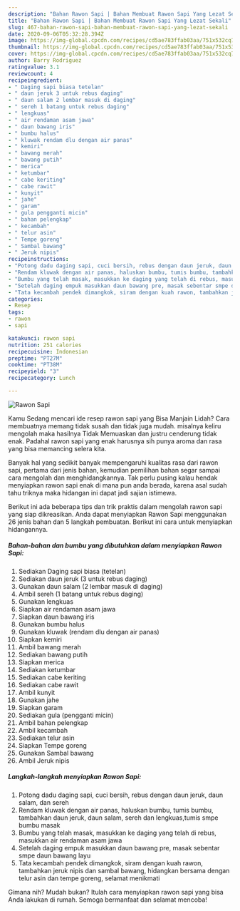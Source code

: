 ```yaml
---
description: "Bahan Rawon Sapi | Bahan Membuat Rawon Sapi Yang Lezat Sekali"
title: "Bahan Rawon Sapi | Bahan Membuat Rawon Sapi Yang Lezat Sekali"
slug: 467-bahan-rawon-sapi-bahan-membuat-rawon-sapi-yang-lezat-sekali
date: 2020-09-06T05:32:28.394Z
image: https://img-global.cpcdn.com/recipes/cd5ae783ffab03aa/751x532cq70/rawon-sapi-foto-resep-utama.jpg
thumbnail: https://img-global.cpcdn.com/recipes/cd5ae783ffab03aa/751x532cq70/rawon-sapi-foto-resep-utama.jpg
cover: https://img-global.cpcdn.com/recipes/cd5ae783ffab03aa/751x532cq70/rawon-sapi-foto-resep-utama.jpg
author: Barry Rodriguez
ratingvalue: 3.1
reviewcount: 4
recipeingredient:
- " Daging sapi biasa tetelan"
- " daun jeruk 3 untuk rebus daging"
- " daun salam 2 lembar masuk di daging"
- " sereh 1 batang untuk rebus daging"
- " lengkuas"
- " air rendaman asam jawa"
- " daun bawang iris"
- " bumbu halus"
- " kluwak rendam dlu dengan air panas"
- " kemiri"
- " bawang merah"
- " bawang putih"
- " merica"
- " ketumbar"
- " cabe keriting"
- " cabe rawit"
- " kunyit"
- " jahe"
- " garam"
- " gula pengganti micin"
- " bahan pelengkap"
- " kecambah"
- " telur asin"
- " Tempe goreng"
- " Sambal bawang"
- " Jeruk nipis"
recipeinstructions:
- "Potong dadu daging sapi, cuci bersih, rebus dengan daun jeruk, daun salam, dan sereh"
- "Rendam kluwak dengan air panas, haluskan bumbu, tumis bumbu, tambahkan daun jeruk, daun salam, sereh dan lengkuas,tumis smpe bumbu masak"
- "Bumbu yang telah masak, masukkan ke daging yang telah di rebus, masukkan air rendaman asam jawa"
- "Setelah daging empuk masukkan daun bawang pre, masak sebentar smpe daun bawang layu"
- "Tata kecambah pendek dimangkok, siram dengan kuah rawon, tambahkan jeruk nipis dan sambal bawang, hidangkan bersama dengan telur asin dan tempe goreng, selamat menikmati"
categories:
- Resep
tags:
- rawon
- sapi

katakunci: rawon sapi 
nutrition: 251 calories
recipecuisine: Indonesian
preptime: "PT27M"
cooktime: "PT38M"
recipeyield: "3"
recipecategory: Lunch

---
```



![Rawon Sapi](https://img-global.cpcdn.com/recipes/cd5ae783ffab03aa/751x532cq70/rawon-sapi-foto-resep-utama.jpg)

Kamu Sedang mencari ide resep rawon sapi yang Bisa Manjain Lidah? Cara membuatnya memang tidak susah dan tidak juga mudah. misalnya keliru mengolah maka hasilnya Tidak Memuaskan dan justru cenderung tidak enak. Padahal rawon sapi yang enak harusnya sih punya aroma dan rasa yang bisa memancing selera kita.



Banyak hal yang sedikit banyak mempengaruhi kualitas rasa dari rawon sapi, pertama dari jenis bahan, kemudian pemilihan bahan segar sampai cara mengolah dan menghidangkannya. Tak perlu pusing kalau hendak menyiapkan rawon sapi enak di mana pun anda berada, karena asal sudah tahu triknya maka hidangan ini dapat jadi sajian istimewa.


Berikut ini ada beberapa tips dan trik praktis dalam mengolah rawon sapi yang siap dikreasikan. Anda dapat menyiapkan Rawon Sapi menggunakan 26 jenis bahan dan 5 langkah pembuatan. Berikut ini cara untuk menyiapkan hidangannya.

<!--inarticleads1-->

##### Bahan-bahan dan bumbu yang dibutuhkan dalam menyiapkan Rawon Sapi:

1. Sediakan  Daging sapi biasa (tetelan)
1. Sediakan  daun jeruk (3 untuk rebus daging)
1. Gunakan  daun salam (2 lembar masuk di daging)
1. Ambil  sereh (1 batang untuk rebus daging)
1. Gunakan  lengkuas
1. Siapkan  air rendaman asam jawa
1. Siapkan  daun bawang iris
1. Gunakan  bumbu halus
1. Gunakan  kluwak (rendam dlu dengan air panas)
1. Siapkan  kemiri
1. Ambil  bawang merah
1. Sediakan  bawang putih
1. Siapkan  merica
1. Sediakan  ketumbar
1. Sediakan  cabe keriting
1. Sediakan  cabe rawit
1. Ambil  kunyit
1. Gunakan  jahe
1. Siapkan  garam
1. Sediakan  gula (pengganti micin)
1. Ambil  bahan pelengkap
1. Ambil  kecambah
1. Sediakan  telur asin
1. Siapkan  Tempe goreng
1. Gunakan  Sambal bawang
1. Ambil  Jeruk nipis




<!--inarticleads2-->

##### Langkah-langkah menyiapkan Rawon Sapi:

1. Potong dadu daging sapi, cuci bersih, rebus dengan daun jeruk, daun salam, dan sereh
1. Rendam kluwak dengan air panas, haluskan bumbu, tumis bumbu, tambahkan daun jeruk, daun salam, sereh dan lengkuas,tumis smpe bumbu masak
1. Bumbu yang telah masak, masukkan ke daging yang telah di rebus, masukkan air rendaman asam jawa
1. Setelah daging empuk masukkan daun bawang pre, masak sebentar smpe daun bawang layu
1. Tata kecambah pendek dimangkok, siram dengan kuah rawon, tambahkan jeruk nipis dan sambal bawang, hidangkan bersama dengan telur asin dan tempe goreng, selamat menikmati




Gimana nih? Mudah bukan? Itulah cara menyiapkan rawon sapi yang bisa Anda lakukan di rumah. Semoga bermanfaat dan selamat mencoba!
